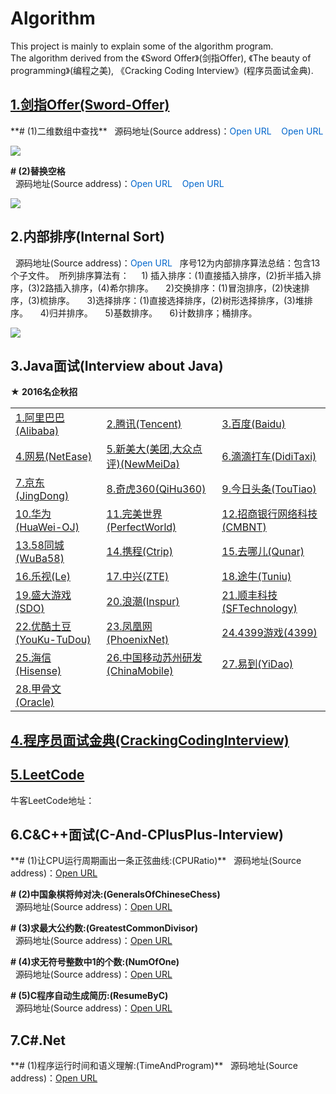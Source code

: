 # Algorithm
This project is mainly to explain some of the algorithm program.   
The algorithm derived from the 《Sword Offer》(剑指Offer), 《The beauty of programming》(编程之美), 《Cracking Coding Interview》(程序员面试金典).  
    
<h2><a href="https://github.com/wuping5719/Algorithm/blob/master/1-Sword-Offer/01-Sword-Offer.md">
1.剑指Offer(Sword-Offer)</a></h2>
**# (1)二维数组中查找**  
  &nbsp;&nbsp;源码地址(Source address)：<a href="https://github.com/wuping5719/Algorithm/blob/master/1-Sword-Offer/1-FindInPartiallySortedMatrix.java" 
   style="cursor: pointer; color: rgb(0, 102, 204); text-decoration: none;">Open URL</a> 
   <a href="https://github.com/wuping5719/Algorithm/blob/master/1-Sword-Offer/1-3-FindInPartiallySortedMatrix_03.java" 
   style="cursor: pointer; color: rgb(0, 102, 204); text-decoration: none;">&nbsp;&nbsp; Open URL</a>
  <p><img src="http://img.blog.csdn.net/20160407205044317?watermark/2/text/aHR0cDovL2Jsb2cuY3Nkbi5uZXQv/font/5a6L5L2T/fontsize/400/fill/I0JBQkFCMA==/dissolve/70/gravity/SouthEast" /></p>
  
**# (2)替换空格**  
&nbsp;&nbsp;源码地址(Source address)：<a href="https://github.com/wuping5719/Algorithm/blob/master/1-Sword-Offer/2-ReplaceBlank.java" 
    style="cursor: pointer; color: rgb(0, 102, 204); text-decoration: none;">Open URL</a>
  <a href="https://github.com/wuping5719/Algorithm/blob/master/1-Sword-Offer/1-4-ReplaceBlank_04.java" 
    style="cursor: pointer; color: rgb(0, 102, 204); text-decoration: none;">&nbsp;&nbsp; Open URL</a> 
  <p><img src="http://img.blog.csdn.net/20160408152810832?watermark/2/text/aHR0cDovL2Jsb2cuY3Nkbi5uZXQv/font/5a6L5L2T/fontsize/400/fill/I0JBQkFCMA==/dissolve/70/gravity/Center" /></p>
  
<h2>2.内部排序(Internal Sort)</h2>
  &nbsp;&nbsp;源码地址(Source address)：<a href="https://github.com/wuping5719/Algorithm/tree/master/12-Sort" 
    target="_blank" style="cursor: pointer; color: rgb(0, 102, 204); text-decoration: none;">Open URL</a>  
  &nbsp;&nbsp;序号12为内部排序算法总结：包含13个子文件。         
  &nbsp;所列排序算法有：         
  &nbsp;&nbsp;&nbsp; 1) 插入排序：(1)直接插入排序，(2)折半插入排序，(3)2路插入排序，(4)希尔排序。         
  &nbsp;&nbsp;&nbsp; 2)交换排序：(1)冒泡排序，(2)快速排序，(3)梳排序。    
  &nbsp;&nbsp;&nbsp; 3)选择排序：(1)直接选择排序，(2)树形选择排序，(3)堆排序。  
  &nbsp;&nbsp;&nbsp; 4)归并排序。  
  &nbsp;&nbsp;&nbsp; 5)基数排序。  
  &nbsp;&nbsp;&nbsp; 6)计数排序；桶排序。
  <p><img src="http://img.blog.csdn.net/20160416161924296?watermark/2/text/aHR0cDovL2Jsb2cuY3Nkbi5uZXQv/font/5a6L5L2T/fontsize/400/fill/I0JBQkFCMA==/dissolve/70/gravity/SouthEast" /></p>
  
<h2>3.Java面试(Interview about Java)</h2>
<Strong>★ 2016名企秋招 </Strong>
  <table>
   <tr>
     <td>
   <a href="https://github.com/wuping5719/Algorithm/blob/master/2-Java-Interview/2-5-Alibaba/Experiences/TraineeExperience201604.md">1.阿里巴巴(Alibaba)</a>
     </td>
     <td>
       <a href="https://github.com/wuping5719/Algorithm/tree/master/2-Java-Interview/2-32-Tencent">2.腾讯(Tencent)</a>
     </td>
     <td>
       <a href="https://github.com/wuping5719/Algorithm/tree/master/2-Java-Interview/2-29-Baidu">3.百度(Baidu)</a>
     </td>
   </tr>
   <tr>
     <td>
       <a href="https://github.com/wuping5719/Algorithm/tree/master/2-Java-Interview/2-14-NetEase">4.网易(NetEase)</a>
     </td>
     <td>
        <a href="https://github.com/wuping5719/Algorithm/tree/master/2-Java-Interview/2-31-NewMeiDa">5.新美大(美团,大众点评)(NewMeiDa)</a>
     </td>
     <td>
       <a href="https://github.com/wuping5719/Algorithm/tree/master/2-Java-Interview/2-21-DidiTaxi">6.滴滴打车(DidiTaxi)</a>
     </td>
   </tr>
   <tr>
     <td>
       <a href="https://github.com/wuping5719/Algorithm/blob/master/2-Java-Interview/2-33-JingDong/Experiences/Experience201609.md">7.京东(JingDong)</a>
     </td>
     <td>
       <a href="https://github.com/wuping5719/Algorithm/tree/master/2-Java-Interview/2-23-QiHu360">8.奇虎360(QiHu360)</a>
     </td>
     <td>
       <a href="https://github.com/wuping5719/Algorithm/tree/master/2-Java-Interview/2-25-TouTiao">9.今日头条(TouTiao)</a>
     </td>
   </tr>
   <tr>
     <td>
       <a href="https://github.com/wuping5719/Algorithm/tree/master/2-Java-Interview/2-16-huaweiOJ">10.华为(HuaWei-OJ)</a>
     </td>
      <td>
   <a href="https://github.com/wuping5719/Algorithm/tree/master/2-Java-Interview/2-26-PerfectWorld">11.完美世界(PerfectWorld)</a>
     </td>
     <td>
       <a href="https://github.com/wuping5719/Algorithm/tree/master/2-Java-Interview/2-30-CMBNT">12.招商银行网络科技(CMBNT)</a>
     </td>
   </tr>
   <tr>
     <td>
       <a href="https://github.com/wuping5719/Algorithm/tree/master/2-Java-Interview/2-24-WuBa58">13.58同城(WuBa58)</a>
     </td>
     <td>
       <a href="https://github.com/wuping5719/Algorithm/tree/master/2-Java-Interview/2-20-Ctrip">14.携程(Ctrip)</a>
     </td>
     <td>
       <a href="https://github.com/wuping5719/Algorithm/tree/master/2-Java-Interview/2-34-Qunar">15.去哪儿(Qunar)</a>
     </td>
   </tr>
   <tr>
     <td>
       <a href="https://github.com/wuping5719/Algorithm/tree/master/2-Java-Interview/2-22-Le">16.乐视(Le)</a>
     </td>
     <td>
       <a href="https://github.com/wuping5719/Algorithm/tree/master/2-Java-Interview/2-17-ZTE">17.中兴(ZTE)</a>
     </td>
     <td>
       <a href="https://github.com/wuping5719/Algorithm/blob/master/2-Java-Interview/2-2-Tuniu/Test.md">18.途牛(Tuniu)</a>
     </td>
   </tr>
   <tr>
     <td>
       <a href="https://github.com/wuping5719/Algorithm/tree/master/2-Java-Interview/2-28-SDO">19.盛大游戏(SDO)</a>
     </td>
     <td>
       <a href="https://github.com/wuping5719/Algorithm/tree/master/2-Java-Interview/2-18-Inspur">20.浪潮(Inspur)</a>
     </td>
     <td>
   <a href="https://github.com/wuping5719/Algorithm/tree/master/2-Java-Interview/2-35-SFTechnology">21.顺丰科技(SFTechnology)</a>
     </td>
   </tr>
   <tr>
     <td>
     <a href="https://github.com/wuping5719/Algorithm/tree/master/2-Java-Interview/2-15-YouKu-TuDou">22.优酷土豆(YouKu-TuDou)</a>
     </td>
     <td>
 <a href="https://github.com/wuping5719/Algorithm/blob/master/2-Java-Interview/2-37-PhoenixNet/Test.md">23.凤凰网(PhoenixNet)</a>
     </td>
     <td>
      <a href="https://github.com/wuping5719/Algorithm/tree/master/2-Java-Interview/2-27-4399">24.4399游戏(4399)</a>
     </td>
   </tr>
   <tr>
     <td>
      <a href="https://github.com/wuping5719/Algorithm/blob/master/2-Java-Interview/2-4-Hisense/Experiences/Experience201610.md">25.海信(Hisense)</a>
     </td>
     <td>
       <a href="https://github.com/wuping5719/Algorithm/blob/master/2-Java-Interview/2-36-ChinaMobile/SuZhou">26.中国移动苏州研发(ChinaMobile)</a>
     </td>
     <td>
       <a href="https://github.com/wuping5719/Algorithm/tree/master/2-Java-Interview/2-3-YiDao">27.易到(YiDao)</a>
     </td>
   </tr>
   <tr>
     <td>
     <a href="https://github.com/wuping5719/Algorithm/blob/master/2-Java-Interview/2-6-Oracle/Experience20161028.md">28.甲骨文(Oracle)</a>
     </td>
     <td></td>
     <td></td>
   </tr>
 </table>
 
  <h2><a href="https://github.com/wuping5719/Algorithm/tree/master/5-CrackingCodingInterview">
   4.程序员面试金典(CrackingCodingInterview)</a></h2>

  <h2><a href="https://github.com/wuping5719/Algorithm/tree/master/6-LeetCode">5.LeetCode</a></h2>牛客LeetCode地址：<http://www.nowcoder.com/ta/leetcode?page=1>
  
  <h2>6.C&C++面试(C-And-CPlusPlus-Interview)</h2>
  **# (1)让CPU运行周期画出一条正弦曲线:(CPURatio)**  
  &nbsp;&nbsp;源码地址(Source address)：<a href="https://github.com/wuping5719/Algorithm/blob/master/3-C-And-CPlusPlus-Interview/3-1-CPURatio.cpp" >Open URL</a> 
   
  **# (2)中国象棋将帅对决:(GeneralsOfChineseChess)**  
  &nbsp;&nbsp;源码地址(Source address)：<a href="https://github.com/wuping5719/Algorithm/blob/master/3-C-And-CPlusPlus-Interview/3-2-GeneralsOfChineseChess.cpp" >Open URL</a> 
   
  **# (3)求最大公约数:(GreatestCommonDivisor)**  
  &nbsp;&nbsp;源码地址(Source address)：<a href="https://github.com/wuping5719/Algorithm/blob/master/3-C-And-CPlusPlus-Interview/3-3-GreatestCommonDivisor.cpp" >Open URL</a> 
  
  **# (4)求无符号整数中1的个数:(NumOfOne)**  
  &nbsp;&nbsp;源码地址(Source address)：<a href="https://github.com/wuping5719/Algorithm/blob/master/3-C-And-CPlusPlus-Interview/3-4-NumOfOne.cpp" >Open URL</a> 
   
  **# (5)C程序自动生成简历:(ResumeByC)**  
  &nbsp;&nbsp;源码地址(Source address)：<a href="https://github.com/wuping5719/Algorithm/blob/master/3-C-And-CPlusPlus-Interview/3-5-ResumeByC.c" >Open URL</a> 

  <h2>7.C#.Net</h2>
  **# (1)程序运行时间和语义理解:(TimeAndProgram)**  
  &nbsp;&nbsp;源码地址(Source address)：<a href="https://github.com/wuping5719/Algorithm/blob/master/4-.NET/4-1-TimeAndProgram" >Open URL</a> 
